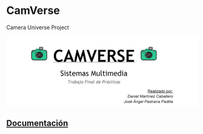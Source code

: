 # CamVerse
Camera Universe Project 

![](https://github.com/Lotrox/CamVerse/raw/master/CamVerse/doc/camverse.png)
## [Documentación](https://github.com/Lotrox/CamVerse/tree/master/CamVerse/doc)

